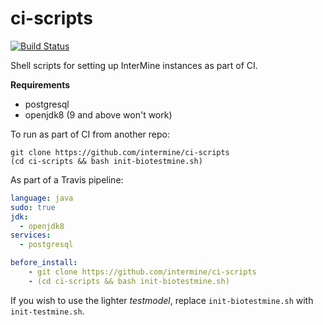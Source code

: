 # ci-scripts

[![Build Status](https://travis-ci.org/intermine/ci-scripts.svg?branch=master)](https://travis-ci.org/intermine/ci-scripts)

Shell scripts for setting up InterMine instances as part of CI.

**Requirements**
- postgresql
- openjdk8 (9 and above won't work)

To run as part of CI from another repo:

```
git clone https://github.com/intermine/ci-scripts
(cd ci-scripts && bash init-biotestmine.sh)
```

As part of a Travis pipeline:

```yml
language: java
sudo: true
jdk:
  - openjdk8
services:
  - postgresql

before_install:
    - git clone https://github.com/intermine/ci-scripts
    - (cd ci-scripts && bash init-biotestmine.sh)
```

If you wish to use the lighter *testmodel*, replace `init-biotestmine.sh` with `init-testmine.sh`.
